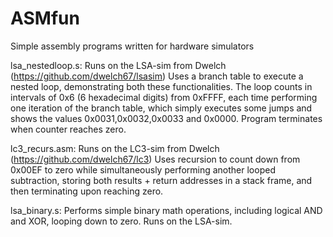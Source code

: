 ASMfun
======

Simple assembly programs written for hardware simulators

lsa_nestedloop.s: Runs on the LSA-sim from Dwelch (https://github.com/dwelch67/lsasim)
Uses a branch table to execute a nested loop, demonstrating both these functionalities.
The loop counts in intervals of 0x6 (6 hexadecimal digits) from 0xFFFF, each time performing
one iteration of the branch table, which simply executes some jumps and shows the values 0x0031,0x0032,0x0033
and 0x0000. Program terminates when counter reaches zero.

lc3_recurs.asm: Runs on the LC3-sim from Dwelch (https://github.com/dwelch67/lc3)
Uses recursion to count down from 0x00EF to zero while simultaneously performing another looped subtraction, storing both results + return addresses in a stack frame, and then terminating upon reaching zero.

lsa_binary.s: Performs simple binary math operations, including logical AND and XOR, looping down to zero. Runs on the LSA-sim.

